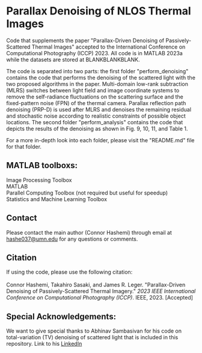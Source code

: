 # Parallax Denoising of NLOS Thermal Images
Code that supplements the paper "Parallax-Driven Denoising of Passively-Scattered Thermal Images" accepted to the International Conference on Computational Photography (ICCP) 2023. All code is in MATLAB 2023a while the datasets are stored at BLANKBLANKBLANK.
 
The code is separated into two parts: the first folder "perform_denoising" contains the code that performs the denoising of the scattered light with the two proposed algorithms in the paper. Multi-domain low-rank subtraction (MLRS) switches between light field and image coordinate systems to remove the self-radiance fluctuations on the scattering surface and the fixed-pattern noise (FPN) of the thermal camera. Parallax reflection path denoising (PRP-D) is used after MLRS and denoises the remaining residual and stochastic noise according to realistic constraints of possible object locations. The second folder "perform_analysis" contains the code that depicts the results of the denoising as shown in Fig. 9, 10, 11, and Table 1.

For a more in-depth look into each folder, please visit the "README.md" file for that folder.
 
## MATLAB toolboxs:
Image Processing Toolbox <br>
MATLAB <br>
Parallel Computing Toolbox (not required but useful for speedup) <br>
Statistics and Machine Learning Toolbox <br>

## Contact
Please contact the main author (Connor Hashemi) through email at hashe037@umn.edu for any questions or comments.

## Citation
If using the code, please use the following citation: <br>
<br>
Connor Hashemi, Takahiro Sasaki, and James R. Leger. "Parallax-Driven Denoising of Passively-Scattered Thermal Imagery." *2023 IEEE International Conference on Computational Photography (ICCP)*. IEEE, 2023. \[Accepted\]

## Special Acknowledgements:
 We want to give special thanks to Abhinav Sambasivan for his code on total-variation (TV) denoising of scattered light that is included in this repository. Link to his [LinkedIn](https://www.linkedin.com/in/abhinavvs/)
